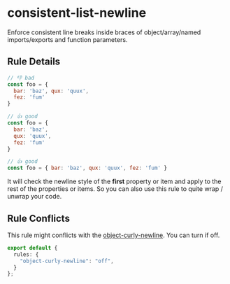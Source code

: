 # consistent-list-newline

Enforce consistent line breaks inside braces of object/array/named imports/exports and function parameters.

## Rule Details

<!-- eslint-skip -->
```js
// 👎 bad
const foo = {
  bar: 'baz', qux: 'quux',
  fez: 'fum'
}
```

<!-- eslint-skip -->
```js
// 👍 good
const foo = {
  bar: 'baz',
  qux: 'quux',
  fez: 'fum'
}

// 👍 good
const foo = { bar: 'baz', qux: 'quux', fez: 'fum' }
```

It will check the newline style of the **first** property or item and apply to the rest of the properties or items. So you can also use this rule to quite wrap / unwrap your code.

## Rule Conflicts

This rule might conflicts with the [object-curly-newline](https://eslint.org/docs/rules/object-curly-newline). You can turn if off.

```ts
export default {
  rules: {
    "object-curly-newline": "off",
  }
};
```

